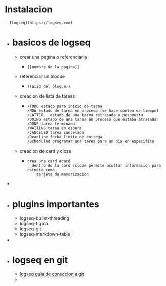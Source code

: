 # Instalacion
	- [logseq](https://logseq.com)
- # basicos de logseq
	- crear una pagina o referenciarla
		- ```apl
		  [[nombre de la pagina]]
		  ```
	- referenciar un bloque
		- ```apl
		  ((uiid del bloque))
		  ```
	- creacion de lista de tareas
		- ```apl
		  /TODO estado para inicio de tarea
		  /NOW estado de tarea en proceso (se hace conteo de tiempo)
		  /LATTER	estado de una tarea retrasada o pospuesta
		  /DOING estado de una tarea en proceso que estaba atrasada
		  /DONE tarea terminada
		  /WAITING tarea en espera
		  /CANCELED tarea cancelada
		  /Deadline fecha limite de entrega
		  /Scheduled programar una tarea para un dia en especifico
		  ```
	- creacion de card y cloze
		- ```apl
		  crea una card #card
		  	dentro de la card /cloze permite ocultar informacion para estudio como 
		      tarjeta de memorizacion
		  ```
-
- # plugins importantes
	- logseq-bullet-threading
	- logseq-figma
	- logseq-git
	- logseq-markdown-table
-
- # logseq en git
	- [logseq guia de coneccion a git](https://github.com/CharlesChiuGit/Logseq-Git-Sync-101)
	-